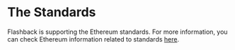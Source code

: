 # The Standards

Flashback is supporting the Ethereum standards. For more information, you can check Ethereum information related to standards [here](https://ethereum.org/en/developers/docs/standards/).

